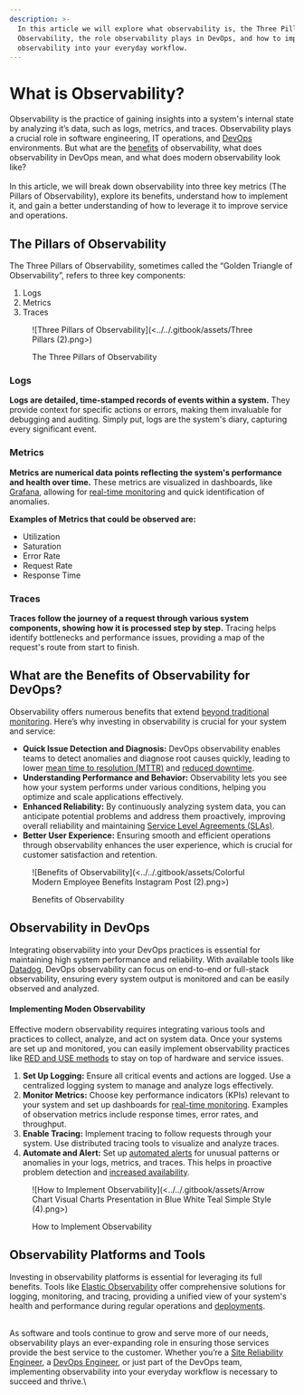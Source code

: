 ```yaml
---
description: >-
  In this article we will explore what observability is, the Three Pillars of
  Observability, the role observability plays in DevOps, and how to implement
  observability into your everyday workflow.
---
```


# What is Observability?

Observability is the practice of gaining insights into a system's internal state by analyzing it’s data, such as logs, metrics, and traces. Observability plays a crucial role in software engineering, IT operations, and [DevOps](https://pagertree.com/learn/devops/what-is-devops) environments. But what are the [benefits](https://pagertree.com/learn/devops/what-is-devops/what-are-the-benefits-of-devops) of observability, what does observability in DevOps mean, and what does modern observability look like?\
\
In this article, we will break down observability into three key metrics (The Pillars of Observability), explore its benefits, understand how to implement it, and gain a better understanding of how to leverage it to improve service and operations.

## The Pillars of Observability

The Three Pillars of Observability, sometimes called the “Golden Triangle of Observability”, refers to three key components:

1. Logs
2. Metrics
3. Traces

<figure>![Three Pillars of Observability](<../../.gitbook/assets/Three Pillars (2).png>)<figcaption><p>The Three Pillars of Observability</p></figcaption></figure>

### Logs

**Logs are detailed, time-stamped records of events within a system.** They provide context for specific actions or errors, making them invaluable for debugging and auditing. Simply put, logs are the system's diary, capturing every significant event.

### Metrics

**Metrics are numerical data points reflecting the system's performance and health over time.** These metrics are visualized in dashboards, like [Grafana](https://grafana.com/), allowing for [real-time monitoring](https://pagertree.com/blog/system-monitoring-7-best-apm-tools) and quick identification of anomalies.

**Examples of Metrics that could be observed are:**

* Utilization
* Saturation
* Error Rate
* Request Rate
* Response Time

### Traces

**Traces follow the journey of a request through various system components, showing how it is processed step by step.** Tracing helps identify bottlenecks and performance issues, providing a map of the request's route from start to finish.

## What are the Benefits of Observability for DevOps?

Observability offers numerous benefits that extend [beyond traditional monitoring](https://pagertree.com/learn/devops/what-is-devops/top-25-devops-interview-questions#id-16.-what-is-the-difference-between-observability-and-monitoring). Here’s why investing in observability is crucial for your system and service:

* **Quick Issue Detection and Diagnosis:** DevOps observability enables teams to detect anomalies and diagnose root causes quickly, leading to lower [mean time to resolution (MTTR)](https://pagertree.com/learn/incident-management/how-to-calculate-mttr-and-other-common-incident-recovery-metrics) and [reduced downtime](https://pagertree.com/learn/incident-management/how-to-calculate-mttr-and-other-common-incident-recovery-metrics#downtime).
* **Understanding Performance and Behavior:** Observability lets you see how your system performs under various conditions, helping you optimize and scale applications effectively.
* **Enhanced Reliability:** By continuously analyzing system data, you can anticipate potential problems and address them proactively, improving overall reliability and maintaining [Service Level Agreements (SLAs)](https://pagertree.com/learn/incident-management/sla-vs-slo-vs-sli).
* **Better User Experience:** Ensuring smooth and efficient operations through observability enhances the user experience, which is crucial for customer satisfaction and retention.

<figure>![Benefits of Observability](<../../.gitbook/assets/Colorful Modern Employee Benefits Instagram Post (2).png>)<figcaption><p>Benefits of Observability</p></figcaption></figure>

## Observability in DevOps

Integrating observability into your DevOps practices is essential for maintaining high system performance and reliability. With available tools like [Datadog](https://www.datadoghq.com/), DevOps observability can focus on end-to-end or full-stack observability, ensuring every system output is monitored and can be easily observed and analyzed.

#### Implementing Moden Observability

Effective modern observability requires integrating various tools and practices to collect, analyze, and act on system data. Once your systems are set up and monitored, you can easily implement observability practices like [RED and USE methods](https://pagertree.com/learn/devops/what-is-observability/use-and-red-method) to stay on top of hardware and service issues.

1. **Set Up Logging:** Ensure all critical events and actions are logged. Use a centralized logging system to manage and analyze logs effectively.
2. **Monitor Metrics:** Choose key performance indicators (KPIs) relevant to your system and set up dashboards for [real-time monitoring](https://pagertree.com/blog/system-monitoring-7-best-apm-tools). Examples of observation metrics include response times, error rates, and throughput.
3. **Enable Tracing:** Implement tracing to follow requests through your system. Use distributed tracing tools to visualize and analyze traces.
4. **Automate and Alert:** Set up [automated alerts](https://pagertree.com/) for unusual patterns or anomalies in your logs, metrics, and traces. This helps in proactive problem detection and [increased availability](https://pagertree.com/blog/sre-metrics-availability).

<figure>![How to Implement Observability](<../../.gitbook/assets/Arrow Chart Visual Charts Presentation in Blue White Teal Simple Style (4).png>)<figcaption><p>How to Implement Observability</p></figcaption></figure>

## Observability Platforms and Tools

Investing in observability platforms is essential for leveraging its full benefits. Tools like [Elastic Observability](https://www.elastic.co/observability?utm\_campaign=Google-B-Amer-US-Sign-up\&utm\_content=Observability-Observability-EXT\&utm\_source=google\&utm\_medium=cpc\&device=c\&utm\_term=elastic%20observability\&gad\_source=1\&gclid=Cj0KCQjwpNuyBhCuARIsANJqL9MaWuRsAVhB3B0XBZaX3BsfCtHfNh9HP4J8ruoa1\_LZzwhtiVZsATYaAm4PEALw\_wcB) offer comprehensive solutions for logging, monitoring, and tracing, providing a unified view of your system's health and performance during regular operations and [deployments](https://pagertree.com/learn/devops/what-is-site-reliability-engineering-sre/what-is-a-canary-deployment).

\
As software and tools continue to grow and serve more of our needs, observability plays an ever-expanding role in ensuring those services provide the best service to the customer. Whether you’re a [Site Reliability Engineer](https://pagertree.com/blog/site-reliability-engineer-sre-interview-questions), a [DevOps Engineer](https://pagertree.com/learn/devops/what-is-devops/what-is-a-devops-engineer), or just part of the DevOps team, implementing observability into your everyday workflow is necessary to succeed and thrive.\
